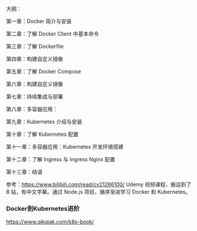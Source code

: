 大纲：

第一章：Docker 简介与安装

第二章：了解 Docker Client 中基本命令

第三章：了解 Dockerfile

第四章：构建自定义镜像

第五章：了解 Docker Compose

第六章：构建自定义镜像

第七章：持续集成与部署

第八章：多容器应用：

第九章：Kubernetes 介绍与安装

第十章：了解 Kubernetes 配置

第十一章：多容器应用：Kubernetes 开发环境搭建

第十二章：了解 Ingress 与 Ingress Nginx 配置

第十三章：结语

参考：https://www.bilibili.com/read/cv21266100/   Udemy 视频课程，搬运到了 B 站，有中文字幕。通过 Node.js 项目，循序渐进学习 Docker 和 Kubernetes。


### Docker到Kubernetes进阶

https://www.qikqiak.com/k8s-book/